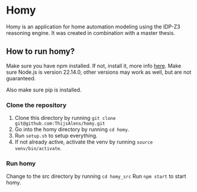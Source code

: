 # Homy
Homy is an application for home automation modeling using the IDP-Z3 reasoning engine. It was created in combination with a master thesis.

## How to run homy?
Make sure you have npm installed. If not, install it, more info [here](https://docs.npmjs.com/downloading-and-installing-node-js-and-npm). Make sure Node.js is version 22.14.0, other versions may work as well, but are not guaranteed.

Also make sure pip is installed.
### Clone the repository
1. Clone this directory by running ```git clone git@github.com:ThijsAlens/homy.git```
2. Go into the homy directory by running ```cd homy```.
3. Run ```setup.sh``` to setup everything.
4. If not already active, activate the venv by running ```source venv/bin/activate```.

### Run homy
Change to the src directory by running ```cd homy_src```
Run ```npm start``` to start homy.